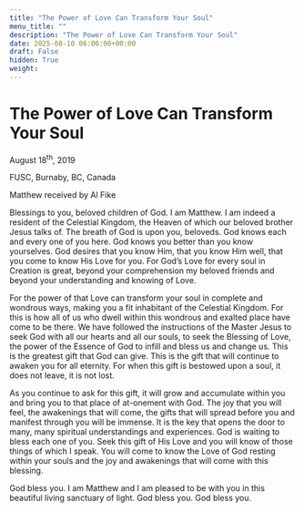 ```yaml
---
title: "The Power of Love Can Transform Your Soul"
menu_title: ""
description: "The Power of Love Can Transform Your Soul"
date: 2025-08-10 06:00:00+00:00
draft: False
hidden: True
weight:
---
```

# The Power of Love Can Transform Your Soul

August 18<sup>th</sup>, 2019

FUSC, Burnaby, BC, Canada

Matthew received by Al Fike

Blessings to you, beloved children of God. I am Matthew. I am indeed a resident of the Celestial Kingdom, the Heaven of which our beloved brother Jesus talks of. The breath of God is upon you, beloveds. God knows each and every one of you here. God knows you better than you know yourselves. God desires that you know Him, that you know Him well, that you come to know His Love for you. For God’s Love for every soul in Creation is great, beyond your comprehension my beloved friends and beyond your understanding and knowing of Love.

For the power of that Love can transform your soul in complete and wondrous ways, making you a fit inhabitant of the Celestial Kingdom. For this is how all of us who dwell within this wondrous and exalted place have come to be there. We have followed the instructions of the Master Jesus to seek God with all our hearts and all our souls, to seek the Blessing of Love, the power of the Essence of God to infill and bless us and change us. This is the greatest gift that God can give. This is the gift that will continue to awaken you for all eternity. For when this gift is bestowed upon a soul, it does not leave, it is not lost.

As you continue to ask for this gift, it will grow and accumulate within you and bring you to that place of at-onement with God. The joy that you will feel, the awakenings that will come, the gifts that will spread before you and manifest through you will be immense. It is the key that opens the door to many, many spiritual understandings and experiences. God is waiting to bless each one of you. Seek this gift of His Love and you will know of those things of which I speak. You will come to know the Love of God resting within your souls and the joy and awakenings that will come with this blessing.

God bless you. I am Matthew and I am pleased to be with you in this beautiful living sanctuary of light. God bless you. God bless you.
